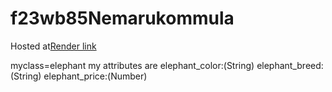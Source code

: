 # f23wb85Nemarukommula
Hosted at[Render link](https://s23db85nemarukommula.onrender.com)

myclass=elephant my attributes are
elephant_color:(String) 
elephant_breed:(String) 
elephant_price:(Number)
